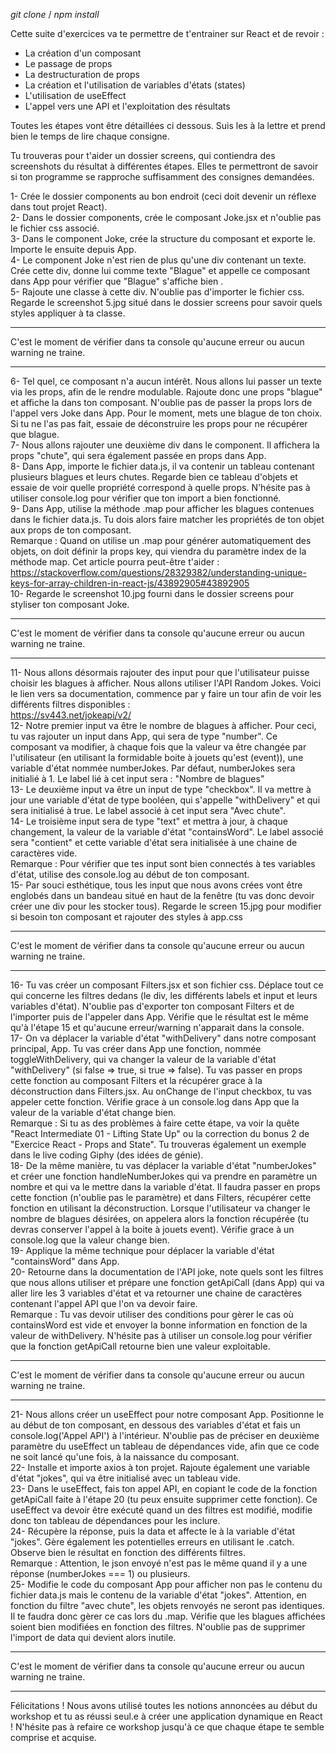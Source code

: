 *git clone* / *npm install*

Cette suite d'exercices va te permettre de t'entrainer sur React et de revoir :
- La création d'un composant
- Le passage de props
- La destructuration de props
- La création et l'utilisation de variables d'états (states)
- L'utilisation de useEffect
- L'appel vers une API et l'exploitation des résultats


Toutes les étapes vont être détaillées ci dessous. Suis les à la lettre et prend bien le temps de lire chaque consigne.

Tu trouveras pour t'aider un dossier screens, qui contiendra des screenshots du résultat à différentes étapes. Elles te permettront de savoir si ton programme se rapproche suffisamment des consignes demandées.

1- Crée le dossier components au bon endroit (ceci doit devenir un réflexe dans tout projet React). <br/>
2- Dans le dossier components, crée le composant Joke.jsx et n'oublie pas le fichier css associé. <br/>
3- Dans le component Joke, crée la structure du composant et exporte le. Importe le ensuite depuis App. <br/>
4- Le component Joke n'est rien de plus qu'une div contenant un texte. Crée cette div, donne lui comme texte "Blague" et appelle ce composant dans App pour vérifier que "Blague" s'affiche bien . <br/>
5- Rajoute une classe à cette div. N'oublie pas d'importer le fichier css. Regarde le screenshot 5.jpg situé dans le dossier screens pour savoir quels styles appliquer à ta classe. <br/>

****************************************************************************************
C'est le moment de vérifier dans ta console qu'aucune erreur ou aucun warning ne traine.
****************************************************************************************

6- Tel quel, ce composant n'a aucun intérêt. Nous allons lui passer un texte via les props, afin de le rendre modulable. Rajoute donc une props "blague" et affiche la dans ton composant. N'oublie pas de passer la props lors de l'appel vers Joke dans App. Pour le moment, mets une blague de ton choix. Si tu ne l'as pas fait, essaie de déconstruire les props pour ne récupérer que blague.<br/>
7- Nous allons rajouter une deuxième div dans le component. Il affichera la props "chute", qui sera également passée en props dans App.<br/>
8- Dans App, importe le fichier data.js, il va contenir un tableau contenant plusieurs blagues et leurs chutes. Regarde bien ce tableau d'objets et essaie de voir quelle propriété correspond à quelle props. N'hésite pas à utiliser console.log pour vérifier que ton import a bien fonctionné.<br/>
9- Dans App, utilise la méthode .map pour afficher les blagues contenues dans le fichier data.js. Tu dois alors faire matcher les propriétés de ton objet aux props de ton composant. <br/>
Remarque : Quand on utilise un .map pour générer automatiquement des objets, on doit définir la props key, qui viendra du paramètre index de la méthode map. Cet article pourra peut-être t'aider : https://stackoverflow.com/questions/28329382/understanding-unique-keys-for-array-children-in-react-js/43892905#43892905 <br/>
10- Regarde le screenshot 10.jpg fourni dans le dossier screens pour styliser ton composant Joke. <br/>

****************************************************************************************
C'est le moment de vérifier dans ta console qu'aucune erreur ou aucun warning ne traine.
****************************************************************************************

11- Nous allons désormais rajouter des input pour que l'utilisateur puisse choisir les blagues à afficher. Nous allons utiliser l'API Random Jokes. Voici le lien vers sa documentation, commence par y faire un tour afin de voir les différents filtres disponibles : <br/>
https://sv443.net/jokeapi/v2/<br/>
12- Notre premier input va être le nombre de blagues à afficher. Pour ceci, tu vas rajouter un input dans App, qui sera de type "number". Ce composant va modifier, à chaque fois que la valeur va être changée par l'utilisateur (en utilisant la formidable boite à jouets qu'est (event)), une variable d'état nommée numberJokes. Par défaut, numberJokes sera initialié à 1. Le label lié à cet input sera : "Nombre de blagues" <br/>
13- Le deuxième input va être un input de type "checkbox". Il va mettre à jour une variable d'état de type booléen, qui s'appelle "withDelivery" et qui sera initialisé à true. Le label associé à cet input sera "Avec chute".<br/>
14- Le troisième input sera de type "text" et mettra à jour, à chaque changement, la valeur de la variable d'état "containsWord". Le label associé sera "contient" et cette variable d'état sera initialisée à une chaine de caractères vide.<br/>
Remarque : Pour vérifier que tes input sont bien connectés à tes variables d'état, utilise des console.log au début de ton composant.<br/>
15- Par souci esthétique, tous les input que nous avons crées vont être englobés dans un bandeau situé en haut de la fenêtre (tu vas donc devoir créer une div pour les stocker tous). Regarde le screen 15.jpg pour modifier si besoin ton composant et rajouter des styles à app.css<br/>

****************************************************************************************
C'est le moment de vérifier dans ta console qu'aucune erreur ou aucun warning ne traine.
****************************************************************************************

16- Tu vas créer un composant Filters.jsx et son fichier css. Déplace tout ce qui concerne les filtres dedans (le div, les différents labels et input et leurs variables d'état). N'oublie pas d'exporter ton composant Filters et de l'importer puis de l'appeler dans App. Vérifie que le résultat est le même qu'à l'étape 15 et qu'aucune erreur/warning n'apparait dans la console.<br/>
17- On va déplacer la variable d'état "withDelivery" dans notre composant principal, App. Tu vas créer dans App une fonction, nommée toggleWithDelivery, qui va changer la valeur de la variable d'état "withDelivery" (si false => true, si true => false). Tu vas passer en props cette fonction au composant Filters et la récupérer grace à la déconstruction dans Filters.jsx. Au onChange de l'input checkbox, tu vas appeler cette fonction. Vérifie grace à un console.log dans App que la valeur de la variable d'état change bien.<br/>
Remarque : Si tu as des problèmes à faire cette étape, va voir la quête "React Intermediate 01 - Lifting State Up" ou la correction du bonus 2 de "Exercice React - Props and State". Tu trouveras également un exemple dans le live coding Giphy (des idées de génie).<br/>
18- De la même manière, tu vas déplacer la variable d'état "numberJokes" et créer une fonction handleNumberJokes qui va prendre en paramètre un nombre et qui va le mettre dans la variable d'état. Il faudra passer en props cette fonction (n'oublie pas le paramètre) et dans Filters, récupérer cette fonction en utilisant la déconstruction. Lorsque l'utilisateur va changer le nombre de blagues désirées, on appelera alors la fonction récupérée (tu devras conserver l'appel à la boite à jouets event). Vérifie grace à un console.log que la valeur change bien.<br/>
19- Applique la même technique pour déplacer la variable d'état "containsWord" dans App.<br/>
20- Retourne dans la documentation de l'API joke, note quels sont les filtres que nous allons utiliser et prépare une fonction getApiCall (dans App) qui va aller lire les 3 variables d'état et va retourner une chaine de caractères contenant l'appel API que l'on va devoir faire.<br/>
Remarque : Tu vas devoir utiliser des conditions pour gèrer le cas où containsWord est vide et envoyer la bonne information en fonction de la valeur de withDelivery. N'hésite pas à utiliser un console.log pour vérifier que la fonction getApiCall retourne bien une valeur exploitable.<br/>

****************************************************************************************
C'est le moment de vérifier dans ta console qu'aucune erreur ou aucun warning ne traine.
****************************************************************************************

21- Nous allons créer un useEffect pour notre composant App. Positionne le au début de ton composant, en dessous des variables d'état et fais un console.log('Appel API') à l'intérieur. N'oublie pas de préciser en deuxième paramètre du useEffect un tableau de dépendances vide, afin que ce code ne soit lancé qu'une fois, à la naissance du composant.<br/>
22- Installe et importe axios à ton projet. Rajoute également une variable d'état "jokes", qui va être initialisé avec un tableau vide.<br/>
23- Dans le useEffect, fais ton appel API, en copiant le code de la fonction getApiCall faite à l'étape 20 (tu peux ensuite supprimer cette fonction). Ce useEffect va devoir être exécuté quand un des filtres est modifié, modifie donc ton tableau de dépendances pour les inclure.<br/>
24- Récupère la réponse, puis la data et affecte le à la variable d'état "jokes". Gère également les potentielles erreurs en utilisant le .catch. Observe bien le résultat en fonction des différents filtres. <br/>
Remarque : Attention, le json envoyé n'est pas le même quand il y a une réponse (numberJokes === 1) ou plusieurs.<br/>
25- Modifie le code du composant App pour afficher non pas le contenu du fichier data.js mais le contenu de la variable d'état "jokes". Attention, en fonction du filtre "avec chute", les objets renvoyés ne seront pas identiques. Il te faudra donc gèrer ce cas lors du .map. Vérifie que les blagues affichées soient bien modifiées en fonction des filtres. N'oublie pas de supprimer l'import de data qui devient alors inutile.<br/>

****************************************************************************************
C'est le moment de vérifier dans ta console qu'aucune erreur ou aucun warning ne traine. 
****************************************************************************************

Félicitations ! Nous avons utilisé toutes les notions annoncées au début du workshop et tu as réussi seul.e à créer une application dynamique en React ! N'hésite pas à refaire ce workshop jusqu'à ce que chaque étape te semble comprise et acquise.
